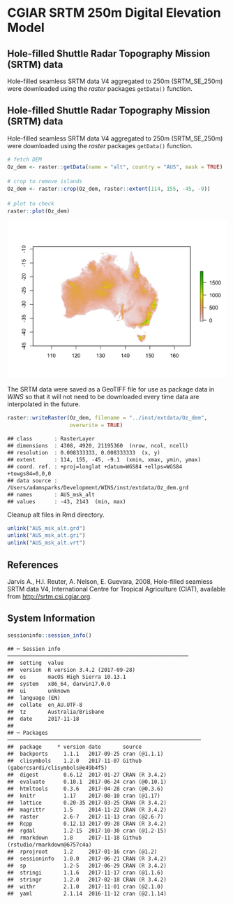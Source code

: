 CGIAR SRTM 250m Digital Elevation Model
================

## Hole-filled Shuttle Radar Topography Mission (SRTM) data

Hole-filled seamless SRTM data V4 aggregated to 250m (SRTM\_SE\_250m)
were downloaded using the *raster* packages `getData()` function.

## Hole-filled Shuttle Radar Topography Mission (SRTM) data

Hole-filled seamless SRTM data V4 aggregated to 250m (SRTM\_SE\_250m)
were downloaded using the *raster* packages `getData()` function.

``` r
# fetch DEM
Oz_dem <- raster::getData(name = "alt", country = "AUS", mask = TRUE)

# crop to remove islands
Oz_dem <- raster::crop(Oz_dem, raster::extent(114, 155, -45, -9))

# plot to check
raster::plot(Oz_dem)
```

![](CGIAR_SRTM_Data_files/figure-gfm/get_dem-1.png)<!-- -->

The SRTM data were saved as a GeoTIFF file for use as package data in
*WINS* so that it will not need to be downloaded every time data are
interpolated in the future.

``` r
raster::writeRaster(Oz_dem, filename = "../inst/extdata/Oz_dem",
                    overwrite = TRUE)
```

    ## class       : RasterLayer 
    ## dimensions  : 4308, 4920, 21195360  (nrow, ncol, ncell)
    ## resolution  : 0.008333333, 0.008333333  (x, y)
    ## extent      : 114, 155, -45, -9.1  (xmin, xmax, ymin, ymax)
    ## coord. ref. : +proj=longlat +datum=WGS84 +ellps=WGS84 +towgs84=0,0,0 
    ## data source : /Users/adamsparks/Development/WINS/inst/extdata/Oz_dem.grd 
    ## names       : AUS_msk_alt 
    ## values      : -43, 2143  (min, max)

Cleanup alt files in Rmd directory.

``` r
unlink("AUS_msk_alt.grd")
unlink("AUS_msk_alt.gri")
unlink("AUS_msk_alt.vrt")
```

## References

Jarvis A., H.I. Reuter, A. Nelson, E. Guevara, 2008, Hole-filled
seamless SRTM data V4, International Centre for Tropical Agriculture
(CIAT), available from
    <http://srtm.csi.cgiar.org>.

## System Information

``` r
sessioninfo::session_info()
```

    ## ─ Session info ──────────────────────────────────────────────────────────
    ##  setting  value                       
    ##  version  R version 3.4.2 (2017-09-28)
    ##  os       macOS High Sierra 10.13.1   
    ##  system   x86_64, darwin17.0.0        
    ##  ui       unknown                     
    ##  language (EN)                        
    ##  collate  en_AU.UTF-8                 
    ##  tz       Australia/Brisbane          
    ##  date     2017-11-18                  
    ## 
    ## ─ Packages ──────────────────────────────────────────────────────────────
    ##  package     * version date       source                                 
    ##  backports     1.1.1   2017-09-25 cran (@1.1.1)                          
    ##  clisymbols    1.2.0   2017-11-07 Github (gaborcsardi/clisymbols@e49b4f5)
    ##  digest        0.6.12  2017-01-27 CRAN (R 3.4.2)                         
    ##  evaluate      0.10.1  2017-06-24 cran (@0.10.1)                         
    ##  htmltools     0.3.6   2017-04-28 cran (@0.3.6)                          
    ##  knitr         1.17    2017-08-10 cran (@1.17)                           
    ##  lattice       0.20-35 2017-03-25 CRAN (R 3.4.2)                         
    ##  magrittr      1.5     2014-11-22 CRAN (R 3.4.2)                         
    ##  raster        2.6-7   2017-11-13 cran (@2.6-7)                          
    ##  Rcpp          0.12.13 2017-09-28 CRAN (R 3.4.2)                         
    ##  rgdal         1.2-15  2017-10-30 cran (@1.2-15)                         
    ##  rmarkdown     1.8     2017-11-18 Github (rstudio/rmarkdown@6757c4a)     
    ##  rprojroot     1.2     2017-01-16 cran (@1.2)                            
    ##  sessioninfo   1.0.0   2017-06-21 CRAN (R 3.4.2)                         
    ##  sp            1.2-5   2017-06-29 CRAN (R 3.4.2)                         
    ##  stringi       1.1.6   2017-11-17 cran (@1.1.6)                          
    ##  stringr       1.2.0   2017-02-18 CRAN (R 3.4.2)                         
    ##  withr         2.1.0   2017-11-01 cran (@2.1.0)                          
    ##  yaml          2.1.14  2016-11-12 cran (@2.1.14)
